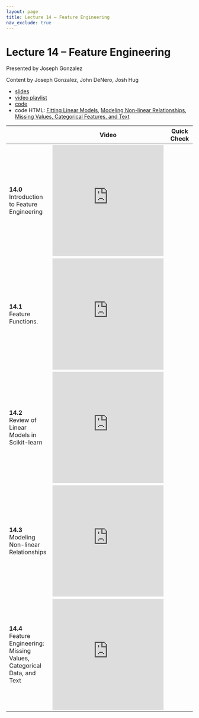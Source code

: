 ```yaml
---
layout: page
title: Lecture 14 – Feature Engineering
nav_exclude: true
---
```


# Lecture 14 – Feature Engineering

Presented by Joseph Gonzalez

Content by Joseph Gonzalez, John DeNero, Josh Hug
  
- [slides](https://docs.google.com/presentation/d/1ibhnzNFghw85-RB6VWWEpQTJ9OMY6ut3F3k-Zytz29s/edit#slide=id.p1)
- [video playlist](https://www.youtube.com/playlist?list=PLQCcNQgUcDfrZ_xy3U3woEpApcgYZhngx)
- [code](https://data100.datahub.berkeley.edu/hub/user-redirect/git-sync?repo=https://github.com/DS-100/sp21&subPath=lec/lec14/)
- code HTML: [Fitting Linear Models](../../resources/assets/lectures/lec14/01-fitting-linear-models.html), [Modeling Non-linear Relationships](../../resources/assets/lectures/lec14/02-non-linear-features.html), [Missing Values, Categorical Features, and Text
](../../lec14/03-missing-values-and-categorical-features.html)





<table>
<colgroup>
<col style="width: 25%" />
<col style="width: 25%" />
<col style="width: 25%" />
</colgroup>
<thead>
<tr class="header">
<th></th>
<th>Video</th>
<th>Quick Check</th>
</tr>
</thead>
<tbody>
<tr>
<td><strong>14.0</strong> <br>Introduction to Feature Engineering</td>
<td><iframe width="300" height="300" height src="https://www.youtube.com/embed/RgegOG5HOEs" frameborder="0" allow="accelerometer; autoplay; encrypted-media; gyroscope; picture-in-picture" allowfullscreen></iframe></td>
<td></td>
</tr>
<tr>
<td><strong>14.1</strong> <br>Feature Functions.</td>
<td><iframe width="300" height="300" height src="https://youtube.com/embed/eqEb16k9n7c" frameborder="0" allow="accelerometer; autoplay; encrypted-media; gyroscope; picture-in-picture" allowfullscreen></iframe></td>
<td></td>
</tr>
<tr>
<td><strong>14.2</strong> <br>Review of Linear Models in Scikit-learn</td>
<td><iframe width="300" height="300" height src="https://youtube.com/embed/ICjA3_8OmxA" frameborder="0" allow="accelerometer; autoplay; encrypted-media; gyroscope; picture-in-picture" allowfullscreen></iframe></td>
<td></td>
</tr>
<tr>
<td><strong>14.3</strong> <br>Modeling Non-linear Relationships</td>
<td><iframe width="300" height="300" height src="https://youtube.com/embed/nsq8udfBGGY" frameborder="0" allow="accelerometer; autoplay; encrypted-media; gyroscope; picture-in-picture" allowfullscreen></iframe></td>
<td></td>
</tr>
<tr>
<td><strong>14.4</strong> <br>Feature Engineering: Missing Values, Categorical Data, and Text</td>
<td><iframe width="300" height="300" height src="https://youtube.com/embed/2F8jDGmn-HI" frameborder="0" allow="accelerometer; autoplay; encrypted-media; gyroscope; picture-in-picture" allowfullscreen></iframe></td>
<td></td>
</tr>
</tbody>
</table>


